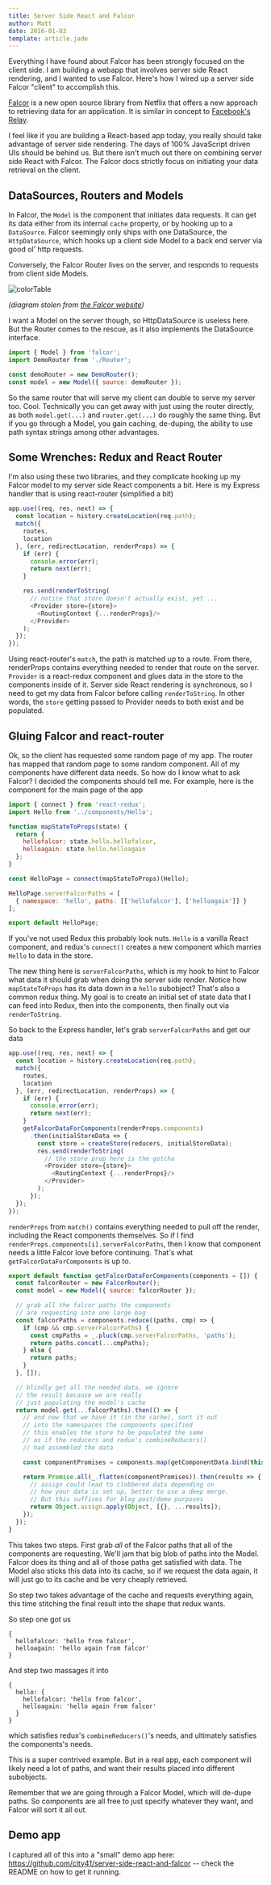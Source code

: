 ```yaml
---
title: Server Side React and Falcor
author: Matt
date: 2016-01-03
template: article.jade
---
```

Everything I have found about Falcor has been strongly focused on the client side. I am building a webapp that involves server side React rendering, and I wanted to use Falcor. Here's how I wired up a server side Falcor "client" to accomplish this.

<span class="more"></span>

[Falcor](https://netflix.github.io/falcor/) is a new open source library from Netflix that offers a new approach to retrieving data for an application. It is similar in concept to [Facebook's Relay](https://facebook.github.io/relay/).

I feel like if you are building a React-based app today, you really should take advantage of server side rendering. The days of 100% JavaScript driven UIs should be behind us. But there isn't much out there on combining server side React with Falcor. The Falcor docs strictly focus on initiating your data retrieval on the client.

## DataSources, Routers and Models

In Falcor, the `Model` is the component that initiates data requests. It can get its data either from its internal `cache` property, or by hooking up to a `DataSource`. Falcor seemingly only ships with one DataSource, the `HttpDataSource`, which hooks up a client side Model to a back end server via good ol' http requests.

Conversely, the Falcor Router lives on the server, and responds to requests from client side Models.

![colorTable](img/falcor-end-to-end.png)

<em>(diagram stolen from [the Falcor website](https://netflix.github.io/falcor/documentation/model.html))</em>

I want a Model on the server though, so HttpDataSource is useless here. But the Router comes to the rescue, as it also implements the DataSource interface.

```javascript
import { Model } from 'falcor';
import DemoRouter from './Router';

const demoRouter = new DemoRouter();
const model = new Model({ source: demoRouter });
```

So the same router that will serve my client can double to serve my server too. Cool. Technically you can get away with just using the router directly, as both `model.get(...)` and `router.get(...)` do roughly the same thing. But if you go through a Model, you gain caching, de-duping, the ability to use path syntax strings among other advantages.

## Some Wrenches: Redux and React Router

I'm also using these two libraries, and they complicate hooking up my Falcor model to my server side React components a bit. Here is my Express handler that is using react-router (simplified a bit)

```javascript
app.use((req, res, next) => {
  const location = history.createLocation(req.path);
  match({
    routes,
    location
  }, (err, redirectLocation, renderProps) => {
    if (err) {
      console.error(err);
      return next(err);
    }

    res.send(renderToString(
      // notice that store doesn't actually exist, yet ...
      <Provider store={store}>
        <RoutingContext {...renderProps}/>
      </Provider>
    );
  });
});
```

Using react-router's `match`, the path is matched up to a route. From there, renderProps contains everything needed to render that route on the server. `Provider` is a react-redux component and glues data in the store to the components inside of it. Server side React rendering is synchronous, so I need to get my data from Falcor before calling `renderToString`. In other words, the `store` getting passed to Provider needs to both exist and be populated.

## Gluing Falcor and react-router
Ok, so the client has requested some random page of my app. The router has mapped that random page to some random component. All of my components have different data needs. So how do I know what to ask Falcor? I decided the components should tell me. For example, here is the component for the main page of the app

```javascript
import { connect } from 'react-redux';
import Hello from '../components/Hello';

function mapStateToProps(state) {
  return {
    hellofalcor: state.hello.hellofalcor,
    helloagain: state.hello.helloagain
  };
}

const HelloPage = connect(mapStateToProps)(Hello);

HelloPage.serverFalcorPaths = [
  { namespace: 'hello', paths: [['hellofalcor'], ['helloagain']] }
];

export default HelloPage;
```

If you've not used Redux this probably look nuts. `Hello` is a vanilla React component, and redux's `connect()` creates a new component which marries `Hello` to data in the store.

The new thing here is `serverFalcorPaths`, which is my hook to hint to Falcor what data it should grab when doing the server side render. Notice how `mapStateToProps` has its data down in a `hello` subobject? That's also a common redux thing. My goal is to create an initial set of state data that I can feed into Redux, then into the components, then finally out via `renderToString`.

So back to the Express handler, let's grab `serverFalcorPaths` and get our data

```javascript
app.use((req, res, next) => {
  const location = history.createLocation(req.path);
  match({
    routes,
    location
  }, (err, redirectLocation, renderProps) => {
    if (err) {
      console.error(err);
      return next(err);
    }
    getFalcorDataForComponents(renderProps.components)
      .then(initialStoreData => {
        const store = createStore(reducers, initialStoreData);
        res.send(renderToString(
          // the store prop here is the gotcha
          <Provider store={store}>
            <RoutingContext {...renderProps}/>
          </Provider>
        );
      });
  });
});
```

`renderProps` from `match()` contains everything needed to pull off the render, including the React components themselves. So if I find `renderProps.components[i].serverFalcorPaths`, then I know that component needs a little Falcor love before continuing. That's what `getFalcorDataForComponents` is up to.

```javascript
export default function getFalcorDataForComponents(components = []) {
  const falcorRouter = new FalcorRouter();
  const model = new Model({ source: falcorRouter });

  // grab all the falcor paths the components
  // are requesting into one large bag
  const falcorPaths = components.reduce((paths, cmp) => {
    if (cmp && cmp.serverFalcorPaths) {
      const cmpPaths = _.pluck(cmp.serverFalcorPaths, 'paths');
      return paths.concat(...cmpPaths);
    } else {
      return paths;
    }
  }, []);

  // blindly get all the needed data, we ignore
  // the result because we are really
  // just populating the model's cache
  return model.get(...falcorPaths).then(() => {
    // and now that we have it (in the cache), sort it out
    // into the namespaces the components specified
    // this enables the store to be populated the same
    // as if the reducers and redux's combineReducers()
    // had assembled the data

    const componentPromises = components.map(getComponentData.bind(this, model));

    return Promise.all(_.flatten(componentPromises)).then(results => {
      // assign could lead to clobbered data depending on
      // how your data is set up, better to use a deep merge.
      // But this suffices for blog post/demo purposes
      return Object.assign.apply(Object, [{}, ...results]);
    });
  });
}
```

This takes two steps. First grab *all* of the Falcor paths that all of the components are requesting. We'll jam that big blob of paths into the Model. Falcor does its thing and all of those paths get satisfied with data. The Model also sticks this data into its cache, so if we request the data again, it will just go to its cache and be very cheaply retrieved.

So step two takes advantage of the cache and requests everything again, this time stitching the final result into the shape that redux wants.

So step one got us

```
{
  hellofalcor: 'hello from falcor',
  helloagain: 'hello again from falcor'
}
```

And step two massages it into

```
{
  hello: {
    hellofalcor: 'hello from falcor',
    helloagain: 'hello again from falcor'
  }
}
```
which satisfies redux's `combineReducers()`'s needs, and ultimately satisfies the components's needs.

This is a super contrived example. But in a real app, each component will likely need a lot of paths, and want their results placed into different subobjects.

Remember that we are going through a Falcor Model, which will de-dupe paths. So components are all free to just specify whatever they want, and Falcor will sort it all out.

## Demo app

I captured all of this into a "small" demo app here: https://github.com/city41/server-side-react-and-falcor -- check the README on how to get it running.
